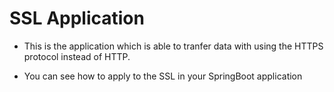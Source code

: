 # SSL Application
- This is the application which is able to tranfer data with using the HTTPS protocol instead of HTTP. 

- You can see how to apply to the SSL in your SpringBoot application

